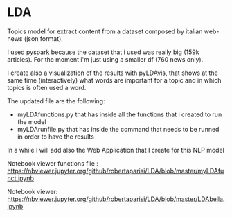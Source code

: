 # LDA
Topics model for extract content from a dataset composed by italian web-news (json format).


I used pyspark because the dataset that i used was really big (159k articles). For the moment i'm just using a smaller df (760 news only).

I create also a visualization of the results with pyLDAvis, that shows at the same time (interactively) what words are important for a topic and in which topics is often used a word. 


The updated file are the following: 
  - myLDAfunctions.py that has inside all the functions that i created to run the model
  - myLDArunfile.py that has inside the command that needs to be runned in order to have the results
  
  
 In a while I will add also the Web Application that I create for this NLP model

Notebook viewer functions file : https://nbviewer.jupyter.org/github/robertaparisi/LDA/blob/master/myLDAfunct.ipynb

Notebook viewer: https://nbviewer.jupyter.org/github/robertaparisi/LDA/blob/master/LDAbella.ipynb
